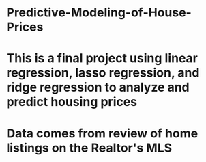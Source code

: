 # Predictive-Modeling-of-House-Prices
# This is a final project using linear regression, lasso regression, and ridge regression to analyze and predict housing prices
# Data comes from review of home listings on the Realtor's MLS
